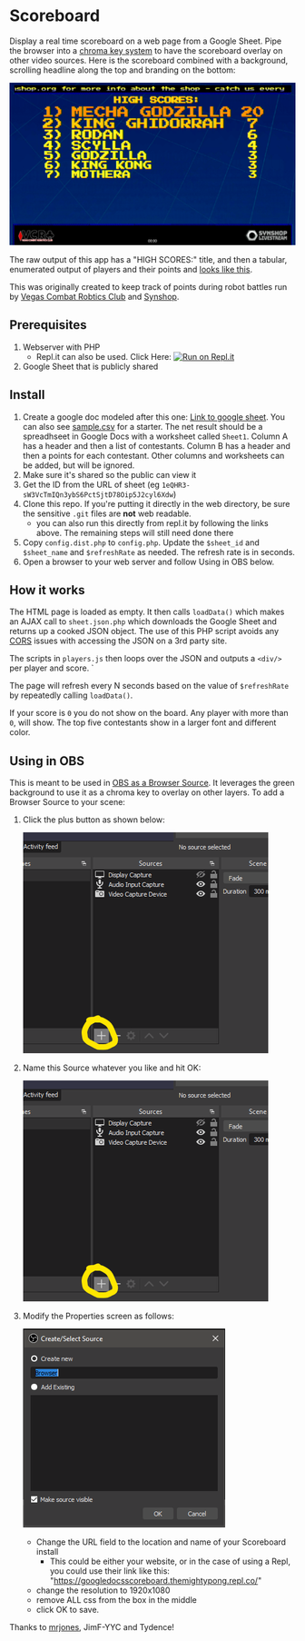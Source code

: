 # Scoreboard

Display a real time scoreboard on a web page from a Google Sheet. Pipe the browser into a [chroma key system](https://en.wikipedia.org/wiki/Chroma_key) to have the scoreboard overlay on other video sources. Here is the scoreboard combined with a background, scrolling headline along the top and branding on the bottom:

![Scoreboard screenshot](images/score.board.png)

The raw output of this app has a "HIGH SCORES:" title, and then a tabular, enumerated output of players and their points and [looks like this](images/raw.output.png).

This was originally created to keep track of points during robot battles run by [Vegas Combat Robtics Club](https://vegascombatrobotics.com/) and [Synshop](https://synhop.org).

## Prerequisites

1. Webserver with PHP
   - Repl.it can also be used. Click Here: [![Run on Repl.it](https://repl.it/badge/github/PongAlmighty/GoogleSheetScoreboard)](https://repl.it/github/PongAlmighty/GoogleSheetScoreboard)
2. Google Sheet that is publicly shared

## Install 

1. Create a google doc modeled after this one: [Link to google sheet](https://docs.google.com/spreadsheets/d/1eQHR3-sW3VcTmIQn3ybS6PctSjtD78Oip5J2cyl6Xdw/edit#gid=0). You can also see [sample.csv](./sample.csv) for a starter.  The net result should be a spreadhseet in Google Docs with a worksheet called `Sheet1`. Column A has a header and then a list of contestants.  Column B has a header and then a points for each contestant. Other columns and worksheets can be added, but will be ignored.
2. Make sure it's shared so the public can view it
3. Get the ID from the URL of sheet (eg `1eQHR3-sW3VcTmIQn3ybS6PctSjtD78Oip5J2cyl6Xdw`)
4. Clone this repo.  If you're putting it directly in the web directory, be sure the sensitive `.git` files are **not** web readable.
   - you can also run this directly from repl.it by following the links above. The remaining steps will still need done there
5. Copy `config.dist.php` to `config.php`. Update the `$sheet_id` and `$sheet_name` and `$refreshRate` as needed. The refresh rate is in seconds.
6. Open a browser to your web server and follow Using in OBS below.

## How it works

The HTML page is loaded as empty.  It then calls `loadData()` which makes an AJAX call to `sheet.json.php` which downloads the Google Sheet and returns up a cooked JSON object. The use of this PHP script avoids any [CORS](https://en.wikipedia.org/wiki/CORS) issues with accessing the JSON on a 3rd party site. 

The scripts in `players.js` then loops over the JSON and outputs a `<div/>` per player and score. `

The page will refresh every N seconds based on the value of `$refreshRate` by repeatedly calling `loadData()`.

If your score is  `0` you do not show on the board. Any player with more than `0`, will show.  The top five contestants show in a larger font and different color.

## Using in OBS

This is meant to be used in [OBS as a Browser Source](https://obsproject.com/wiki/Sources-Guide#browser-source). It leverages the green background to use it as a chroma key to overlay on other layers. To add a Browser Source to your scene:

1. Click the plus button as shown below:

   ![Adding a browser source to OBS](images/ScoreObsHowTo.png)

2. Name this Source whatever you like and hit OK:

   ![Naming the source](images/ScoreObsHowTo.png)

3. Modify the Properties screen as follows:

   ![Properties editing](images/ScoreObsHowTo02.png)
   - Change the URL field to the location and name of your Scoreboard install
     - This could be either your website, or in the case of using a Repl, you could use their link like this: "https://googledocsscoreboard.themightypong.repl.co/"
   - change the resolution to 1920x1080
   - remove ALL css from the box in the middle
   - click OK to save.

Thanks to [mrjones](github.com/mrjones-plip/), JimF-YYC and Tydence!
